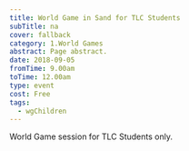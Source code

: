 ```yaml
---
title: World Game in Sand for TLC Students
subTitle: na
cover: fallback
category: 1.World Games
abstract: Page abstract.
date: 2018-09-05
fromTime: 9.00am
toTime: 12.00am
type: event
cost: Free
tags:
  - wgChildren
---
```


World Game session for TLC Students only.

